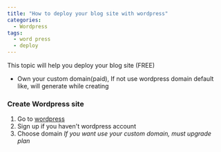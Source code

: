 ```yaml
---
title: "How to deploy your blog site with wordpress"
categories:
  - Wordpress
tags:
  - word press
  - deploy
---
```


This topic will help you deploy your blog site (FREE)

* Own your custom domain(paid), If not use wordpress domain default like, will generate while creating

### Create Wordpress site
  1. Go to [wordpress](https://wordpress.com/vi/)
  2. Sign up if you haven't wordpress account
  3. Choose domain
    *If you want use your custom domain, must upgrade plan*
